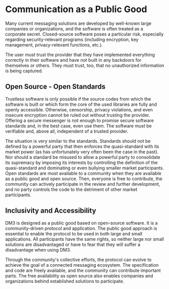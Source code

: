 # Communication as a Public Good

Many current messaging solutions are developed by well-known large companies or organizations, and the software is often treated as a corporate secret. Closed-source software poses a particular risk, especially regarding security-relevant programs (including encryption, key management, privacy-relevant functions, etc.).&#x20;

The user must trust the provider that they have implemented everything correctly in their software and have not built in any backdoors for themselves or others. They must trust, too, that no unauthorized information is being captured.&#x20;

## Open Source - Open Standards

Trustless software is only possible if the source codes from which the software is built or which form the core of the used libraries are fully and openly accessible. Otherwise, censorship, privacy violations, and even insecure encryption cannot be ruled out without trusting the provider. Offering a secure messenger is not enough to promise secure software standards and, in the best case, even use them. The software must be verifiable and, above all, independent of a trusted provider.

The situation is very similar to the standards. Standards should not be defined by a powerful party that then enforces the quasi-standard with its market power (as has unfortunately very often been the case in the past). Nor should a standard be misused to allow a powerful party to consolidate its supremacy by imposing its interests by controlling the definition of the quasi-standard and dominating or even bullying smaller market participants. Open standards are most available to a community when they are available as a public good and open source. Then, everyone is free to contribute, the community can actively participate in the review and further development, and no party controls the code to the detriment of other market participants.

## Inclusivity and Accessibility

DM3 is designed as a public good based on open-source software. It is a community-driven protocol and application. The public good approach is essential to enable the protocol to be used in both large and small applications. All participants have the same rights, so neither large nor small solutions are disadvantaged or have to fear that they will suffer a disadvantage when using DM3.

Through the community's collective efforts, the protocol can evolve to achieve the goal of a connected messaging ecosystem. The specification and code are freely available, and the community can contribute important parts. The free availability as open source also enables companies and organizations behind established solutions to participate.

